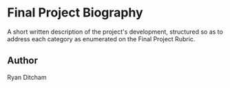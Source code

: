 # Final Project Biography

A short written description of the project's development, structured so as to address each category as enumerated on the Final Project Rubric.

## Author

Ryan Ditcham

